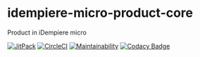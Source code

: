 # idempiere-micro-product-core
Product in iDempiere micro

[![JitPack](https://jitpack.io/v/iDempiere-micro/idempiere-micro-product-core.svg)](https://jitpack.io/#iDempiere-micro/idempiere-micro-product-core)
[![CircleCI](https://circleci.com/gh/iDempiere-micro/idempiere-micro-product-core.svg?style=svg)](https://circleci.com/gh/iDempiere-micro/idempiere-micro-product-core)
[![Maintainability](https://api.codeclimate.com/v1/badges/a755fa3f7340565956a5/maintainability)](https://codeclimate.com/github/iDempiere-micro/idempiere-micro-product-core/maintainability)
[![Codacy Badge](https://api.codacy.com/project/badge/Grade/896e13fe570b4687a5d6d203724503c9)](https://www.codacy.com/app/davidpodhola/idempiere-micro-product-core?utm_source=github.com&amp;utm_medium=referral&amp;utm_content=iDempiere-micro/idempiere-micro-product-core&amp;utm_campaign=Badge_Grade)

